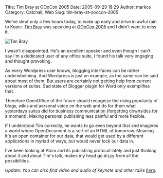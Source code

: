 Title: Tim Bray at OOoCon 2005
Date: 2005-09-29 18:29
Author: markos
Category: Catchall, Web
Slug: tim-bray-at-ooocon-2005

We've slept only a few hours today, to wake up early and drive in awful
rain to Koper. [Tim Bray](http://www.tbray.org/ongoing/) was speaking at
[OOoCon 2005](http://marketing.openoffice.org/ooocon2005/) and I didn't
want to miss it.

![Tim Bray](http://markos.gaivo.net/images/bray.jpg)

I wasn't disappointed. He's an excellent speaker and even though I can't
say I'm a dedicated user of any office suite, I found his talk very
engaging and thought provoking.

As every Wordpress user knows, blogging interfaces can be rather
underwhelming. And Wordpress is just an example, as the same can be said
about most of them. But users are certainly not getting help from
current versions of suites. Sad state of Blogger plugin for Word only
exemplifies that.

Therefore OpenOffice of the future should recognize the rising
popularity of blogs, wikis and personal voice on the web and do for them
what yesterdays suites did for business communication (forgetting
downsides for a moment). Making personal publishing less painful and
more flexible.

If I understood Tim correctly, he wants to go even beyond that and
imagines a world where OpenDocument is a sort of an HTML of tomorrow.
Meaning it's an open container for our data, that would get used by a
different applications in myriad of ways, but would never lock our data
in.

I've been looking at Atom and its publishing protocol lately and just
thinking about it and about Tim's talk, makes my head go dizzy from all
the possibilities.

*Update: You can also find video and audio of keynote and other talks
[here](http://ooocon-ljudmila.kiberpipa.org/media/).*

